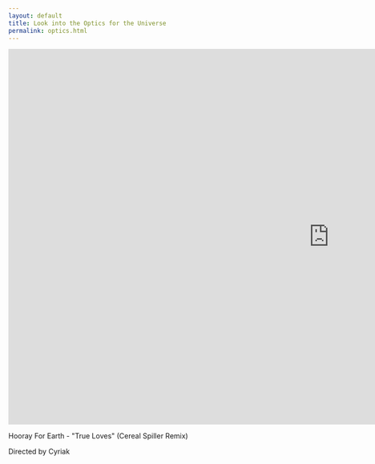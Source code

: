```yaml
---
layout: default
title: Look into the Optics for the Universe 
permalink: optics.html
---
```


<iframe width="1280" height="750" src="http://www.youtube.com/embed/Mf6JCpJjdiY" frameborder="0"></iframe>

<p>Hooray For Earth - "True Loves" (Cereal Spiller Remix)</p>
<p>Directed by Cyriak</p>
